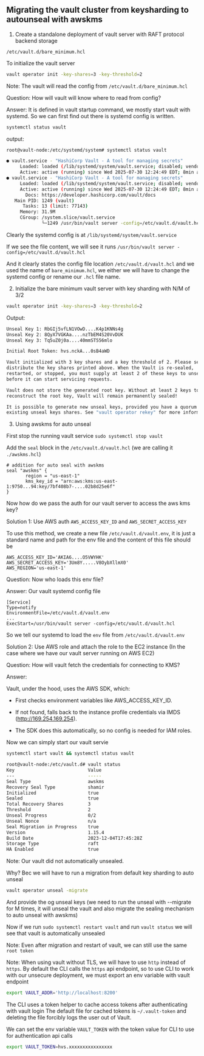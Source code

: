 ## Migrating the vault cluster from keysharding to autounseal with awskms

1. Create a standalone deployment of vault server with RAFT protocol backend storage

`/etc/vault.d/bare_minimum.hcl`

To initialize the vault server

```sh
vault operator init -key-shares=3 -key-threshold=2
```

Note: The vault will read the config from `/etc/vault.d/bare_minimum.hcl`

Question: How will vault will know where to read from config?

Answer: It is defined in vault startup command, we mostly start vault with systemd. So we can first find out there is systemd config is written.

```sh
systemctl status vault
```

output:

```sh
root@vault-node:/etc/systemd/system# systemctl status vault

● vault.service - "HashiCorp Vault - A tool for managing secrets"
     Loaded: loaded (/lib/systemd/system/vault.service; disabled; vendor preset: enabled)
     Active: active (running) since Wed 2025-07-30 12:24:49 EDT; 8min ago
● vault.service - "HashiCorp Vault - A tool for managing secrets"
     Loaded: loaded (/lib/systemd/system/vault.service; disabled; vendor preset: enabled)
     Active: active (running) since Wed 2025-07-30 12:24:49 EDT; 8min ago
       Docs: https://developer.hashicorp.com/vault/docs
   Main PID: 1249 (vault)
      Tasks: 13 (limit: 77143)
     Memory: 31.9M
     CGroup: /system.slice/vault.service
             └─1249 /usr/bin/vault server -config=/etc/vault.d/vault.hcl

```

Clearly the systemd config is at `/lib/systemd/system/vault.service`

If we see the file content, we will see it runs `/usr/bin/vault server -config=/etc/vault.d/vault.hcl`

And it clearly states the config file location `/etc/vault.d/vault.hcl` and we used the name of `bare_minimum.hcl`, we either we will have to change the systemd config or rename our `.hcl` file name.

2. Initialize the bare minimum vault server with key sharding with N/M of 3/2

```sh
vault operator init -key-shares=3 -key-threshold=2
```

Output:

```sh
Unseal Key 1: RbGIj5vfLN1VOwD....K4p1KNNs4g
Unseal Key 2: 8QyX7VGKAa....nzTbEM4S20VvDUK
Unseal Key 3: Tq5uZ0j0a....40mmST556mlo

Initial Root Token: hvs.nckA...0sB4aWD

Vault initialized with 3 key shares and a key threshold of 2. Please securely
distribute the key shares printed above. When the Vault is re-sealed,
restarted, or stopped, you must supply at least 2 of these keys to unseal it
before it can start servicing requests.

Vault does not store the generated root key. Without at least 2 keys to
reconstruct the root key, Vault will remain permanently sealed!

It is possible to generate new unseal keys, provided you have a quorum of
existing unseal keys shares. See "vault operator rekey" for more information.
```

3. Using awskms for auto unseal

First stop the running vault service `sudo systemctl stop vault`

Add the `seal` block in the `/etc/vault.d/vault.hcl` (we are calling it `./awskms.hcl`)

```hcl
# addition for auto seal with awskms
seal "awskms" {
       region = "us-east-1"
       kms_key_id = "arn:aws:kms:us-east-1:9750...94:key/7bf408b7-....02b8d25e6f"
}
```

Now how do we pass the auth for our vault server to access the aws kms key?

Solution 1: Use AWS auth `AWS_ACCESS_KEY_ID` and `AWS_SECRET_ACCESS_KEY`

To use this method, we create a new file `/etc/vault.d/vault.env`, it is just a standard name and path for the env file and the content of this file should be

```evn
AWS_ACCESS_KEY_ID='AKIA6....O5VWYHK'
AWS_SECRET_ACCESS_KEY='3Um8Y.....V8OybXllmX0'
AWS_REGION='us-east-1'
```


Question: Now who loads this env file? 

Answer: Our vault systemd config file

```service
[Service]
Type=notify
EnvironmentFile=/etc/vault.d/vault.env
...
ExecStart=/usr/bin/vault server -config=/etc/vault.d/vault.hcl
```

So we tell our systemd to load the `env` file from `/etc/vault.d/vault.env`




Solution 2: Use AWS role and attach the role to the EC2 instance (In the case where we have our vault server running on AWS EC2)

Question: How will vault fetch the credentials for connecting to KMS?

Answer: 

Vault, under the hood, uses the AWS SDK, which:

* First checks environment variables like AWS_ACCESS_KEY_ID.

* If not found, falls back to the instance profile credentials via IMDS (http://169.254.169.254).

* The SDK does this automatically, so no config is needed for IAM roles.



Now we can simply start our vault servie

```bash
systemctl start vault && systemctl status vault
```

```bash
root@vault-node:/etc/vault.d# vault status
Key                           Value
---                           -----
Seal Type                     awskms
Recovery Seal Type            shamir
Initialized                   true
Sealed                        true
Total Recovery Shares         3
Threshold                     2
Unseal Progress               0/2
Unseal Nonce                  n/a
Seal Migration in Progress    true
Version                       1.15.4
Build Date                    2023-12-04T17:45:28Z
Storage Type                  raft
HA Enabled                    true
```

Note: Our vault did not automatically unsealed.


Why? Bec we will have to run a migration from default key sharding to auto unseal

```bash
vault operator unseal -migrate
```

 And provide the og unseal keys (we need to run the unseal with --migrate for M times, it will unseal the vault and also migrate the sealing mechanism to auto unseal with awskms)


Now if we run `sudo systemctl restart vault` and run `vault status` we will see that vault is automatically unsealed

 Note: Even after migration and restart of vault, we can still use the same `root token`

 


Note: When using vault without TLS, we will have to use `http` instead of `https`. By default the CLI calls the `https` api endpoint, so to use CLI to work with our unsecure deployment, we must export an env variable with vault endpoint


```bash
export VAULT_ADDR='http://localhost:8200'
```


The CLI uses a token helper to cache access tokens after authenticating with vault login The default file for cached tokens is `~/.vault-token` and deleting the file forcibly logs the user out of Vault.

We can set the env variable `VAULT_TOKEN` with the token value for CLI to use for authentication api calls

```bash
export VAULT_TOKEN=hvs.xxxxxxxxxxxxxxxx
```